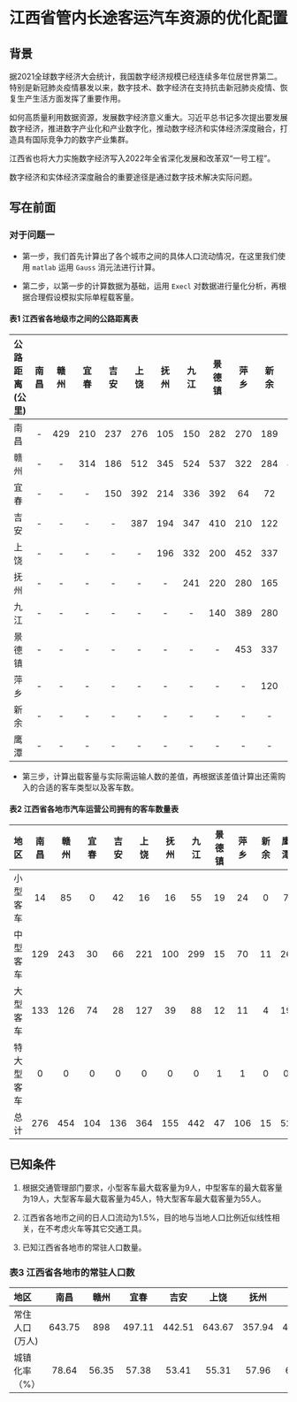 # 江西省管内长途客运汽车资源的优化配置

## 背景

据2021全球数字经济大会统计，我国数字经济规模已经连续多年位居世界第二。特别是新冠肺炎疫情暴发以来，数字技术、数字经济在支持抗击新冠肺炎疫情、恢复生产生活方面发挥了重要作用。

如何高质量利用数据资源，发展数字经济意义重大。习近平总书记多次提出要发展数字经济，推进数字产业化和产业数字化，推动数字经济和实体经济深度融合，打造具有国际竞争力的数字产业集群。

江西省也将大力实施数字经济写入2022年全省深化发展和改革双“一号工程”。

数字经济和实体经济深度融合的重要途径是通过数字技术解决实际问题。

## 写在前面

### 对于问题一

- 第一步，我们首先计算出了各个城市之间的具体人口流动情况，在这里我们使用 `matlab` 运用 `Gauss` 消元法进行计算。

- 第二步，以第一步的计算数据为基础，运用 `Execl` 对数据进行量化分析，再根据合理假设模拟实际单程载客量。

#### 表1 江西省各地级市之间的公路距离表

| 公路距离(公里) | 南昌| 赣州|宜春|吉安|上饶|抚州|九江|景德镇|萍乡|新余|鹰潭|
| :---        |    :----:   |  :---: | :---: | :---: | :---: | :---: | :---: | :---: | :---: | :---: | :---: |
| 南昌|  -  |  429 | 210 | 237 | 276 | 105 | 150 | 282 | 270 | 189 | 147 |
| 赣州 |  -  |  - | 314 | 186 | 512 | 345 | 524 | 537 | 322 | 284 | 402 |
| 宜春 |   -  |  - | -| 150 | 392 | 214 | 336 | 392 | 64 | 72 | 297 |
|吉安 |    -  | - | -| - | 387 | 194 | 347 | 410 | 210 | 122 | 276 |
| 上饶 |    -  |  - | - | - |- | 196 | 332 | 200 | 452| 337 | 113 |
|抚州  |    -  |  -| - | - | - | - | 241 | 220 | 280 | 165 | 102 |
| 九江  |   -  |  - | - | - | - | - | - | 140 | 389 | 280 | 276 |
| 景德镇  |  -  |  - | - | - | - | -| - | - | 453 | 337 | 156 |
| 萍乡  |    -  |  - | - | -| - | - |- | - | - | 120 | 360 |
| 新余  |   -  |  - | - | - | - | - | - | - | - |- | 245 |
| 鹰潭 |   -  |  - | - | -| -| - | - | - | - | - | - |

- 第三步，计算出载客量与实际需运输人数的差值，再根据该差值计算出还需购入的合适的客车类型以及客车数。

#### 表2 江西省各地市汽车运营公司拥有的客车数量表

| 地区 | 南昌| 赣州|宜春|吉安|上饶|抚州|九江|景德镇|萍乡|新余|鹰潭|
| :---        |    :----:   |  :---: | :---: | :---: | :---: | :---: | :---: | :---: | :---: | :---: | :---: |
| 小型客车|  14  |  85 | 0 | 42 | 16 | 16 | 55 | 19 | 24 | 0 | 7 |
| 中型客车 |129|  243 | 30 | 66 | 221 | 100 | 299 | 15 | 70 | 11 | 26 |
| 大型客车 |133|  126 | 74| 28 | 127 | 39 | 88 | 12 | 11 | 4 | 19 |
|特大型客车 |0 | 0 | 0| 0 | 0 | 0 | 0 | 1 | 1 | 0 | 0 |
| 总计 | 276 |  454 | 104 | 136 |364 | 155 | 442 | 47 | 106| 15 | 52 |

## 已知条件

1. 根据交通管理部门要求，小型客车最大载客量为9人，中型客车的最大载客量为19人，大型客车最大载客量为45人，特大型客车最大载客量为55人。

2. 江西省各地市之间的日人口流动为1.5%，目的地与当地人口比例近似线性相关，在不考虑火车等其它交通工具。

3. 已知江西省各地市的常驻人口数量。

### 表3 江西省各地市的常驻人口数

| 地区 | 南昌| 赣州|宜春|吉安|上饶|抚州|九江|景德镇|萍乡|新余|鹰潭|
| :---        |    :----:   |  :---: | :---: | :---: | :---: | :---: | :---: | :---: | :---: | :---: | :---: |
| 常住人口(万人)|643.75 |898 |497.11 |442.51| 643.67| 357.94| 456.07| 162.06| 180.59 |120.21| 115.5|
| 城镇化率（%）|78.64|56.35 |57.38| 53.41| 55.31| 57.96| 62.15| 65.94| 68.77| 74.14| 65.43|
